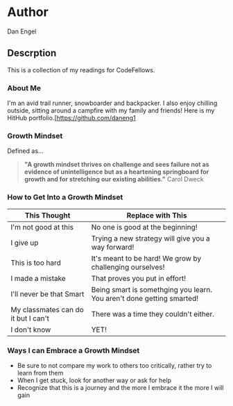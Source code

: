 # Author
Dan Engel

## Descrption
This is a collection of my readings for CodeFellows.

### About Me
I'm an avid trail runner, snowboarder and backpacker. I also enjoy chilling outside, sitting around a campfire with my family and friends!
Here is my HitHub portfolio.[https://github.com/daneng1

### Growth Mindset

Defined as...
> **"A growth mindset thrives on challenge and sees failure not as evidence of unintelligence but as a heartening springboard for growth and for stretching our existing abilities."** Carol Dweck


### How to Get Into a Growth Mindset

|               This Thought          |       Replace with This |
|------------------------------------ | ------------------------------|
| I'm not good at this                | No one is good at the beginning! |
| I give up                           | Trying a new strategy will give you a way forward! |
| This is too hard                    | It's meant to be hard! We grow by challenging ourselves! |
| I made a mistake                    | That proves you put in effort! |
| I'll never be that Smart            | Being smart is somethging you learn. You aren't done getting smarted! |
| My classmates can do it but I can't | There was a time they couldn't either. |
| I don't know                        | YET! |

### Ways I can Embrace a Growth Mindset

* Be sure to not compare my work to others too critically, rather try to learn from them
* When I get stuck, look for another way or ask for help
* Recognize that this is a journey and the more I embrace it the more I will gain





